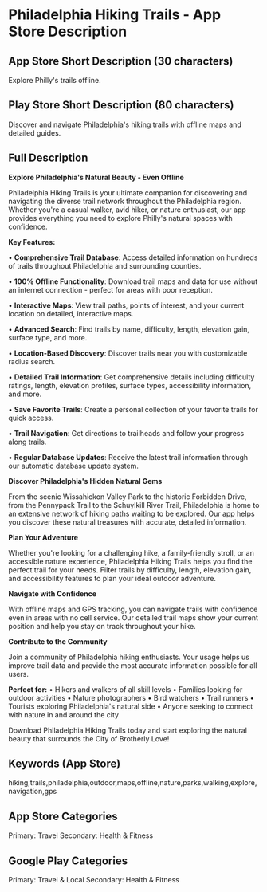 # Philadelphia Hiking Trails - App Store Description

## App Store Short Description (30 characters)
Explore Philly's trails offline.

## Play Store Short Description (80 characters)
Discover and navigate Philadelphia's hiking trails with offline maps and detailed guides.

## Full Description

**Explore Philadelphia's Natural Beauty - Even Offline**

Philadelphia Hiking Trails is your ultimate companion for discovering and navigating the diverse trail network throughout the Philadelphia region. Whether you're a casual walker, avid hiker, or nature enthusiast, our app provides everything you need to explore Philly's natural spaces with confidence.

**Key Features:**

• **Comprehensive Trail Database**: Access detailed information on hundreds of trails throughout Philadelphia and surrounding counties.

• **100% Offline Functionality**: Download trail maps and data for use without an internet connection - perfect for areas with poor reception.

• **Interactive Maps**: View trail paths, points of interest, and your current location on detailed, interactive maps.

• **Advanced Search**: Find trails by name, difficulty, length, elevation gain, surface type, and more.

• **Location-Based Discovery**: Discover trails near you with customizable radius search.

• **Detailed Trail Information**: Get comprehensive details including difficulty ratings, length, elevation profiles, surface types, accessibility information, and more.

• **Save Favorite Trails**: Create a personal collection of your favorite trails for quick access.

• **Trail Navigation**: Get directions to trailheads and follow your progress along trails.

• **Regular Database Updates**: Receive the latest trail information through our automatic database update system.

**Discover Philadelphia's Hidden Natural Gems**

From the scenic Wissahickon Valley Park to the historic Forbidden Drive, from the Pennypack Trail to the Schuylkill River Trail, Philadelphia is home to an extensive network of hiking paths waiting to be explored. Our app helps you discover these natural treasures with accurate, detailed information.

**Plan Your Adventure**

Whether you're looking for a challenging hike, a family-friendly stroll, or an accessible nature experience, Philadelphia Hiking Trails helps you find the perfect trail for your needs. Filter trails by difficulty, length, elevation gain, and accessibility features to plan your ideal outdoor adventure.

**Navigate with Confidence**

With offline maps and GPS tracking, you can navigate trails with confidence even in areas with no cell service. Our detailed trail maps show your current position and help you stay on track throughout your hike.

**Contribute to the Community**

Join a community of Philadelphia hiking enthusiasts. Your usage helps us improve trail data and provide the most accurate information possible for all users.

**Perfect for:**
• Hikers and walkers of all skill levels
• Families looking for outdoor activities
• Nature photographers
• Bird watchers
• Trail runners
• Tourists exploring Philadelphia's natural side
• Anyone seeking to connect with nature in and around the city

Download Philadelphia Hiking Trails today and start exploring the natural beauty that surrounds the City of Brotherly Love!

## Keywords (App Store)
hiking,trails,philadelphia,outdoor,maps,offline,nature,parks,walking,explore,navigation,gps

## App Store Categories
Primary: Travel
Secondary: Health & Fitness

## Google Play Categories
Primary: Travel & Local
Secondary: Health & Fitness
